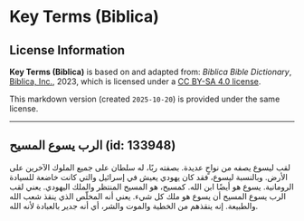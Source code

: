 # Key Terms (Biblica)

## License Information

**Key Terms (Biblica)** is based on and adapted from: _Biblica Bible Dictionary_, [Biblica, Inc.](https://www.biblica.com/), 2023, which is licensed under a [CC BY-SA 4.0 license](https://creativecommons.org/licenses/by-sa/4.0/legalcode.en).

This markdown version (created `2025-10-20`) is provided under the same license.



--------------------------------

## الرب يسوع المسيح (id: 133948)

لقب ليسوع يصفه من نواحٍ عديدة. بصفته ربًا، له سلطان على جميع الملوك الآخرين على الأرض. وبالنسبة ليسوع، فقد كان يهودي يعيش في إسرائيل والتي كانت خاضعة للسيادة الرومانية. يسوع هو أيضًا ابن الله. كمسيح، هو المسيح المنتظر والملك اليهودي. يعني لقب الرب يسوع المسيح أن يسوع هو ملك كل شيء. يعني أنه المخلّص الذي ينقذ شعب الله والطبيعة. إنه ينقذهم من الخطية والموت والشر، أي أنه جدير بالعبادة لأنه الله.


